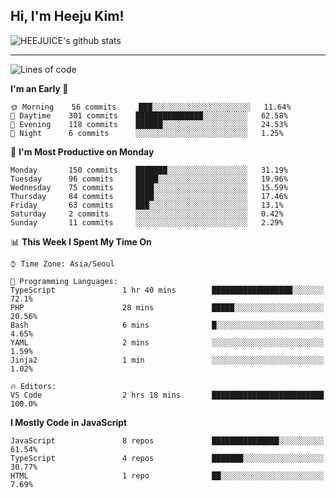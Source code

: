 ## Hi, I'm Heeju Kim!

![HEEJUICE's github stats](https://github-readme-stats.vercel.app/api?username=HEEJUICE&show_icons=true)

---
<!--START_SECTION:waka-->
![Lines of code](https://img.shields.io/badge/From%20Hello%20World%20I%27ve%20Written-21.9%20million%20lines%20of%20code-blue)

**I'm an Early 🐤** 

```text
🌞 Morning    56 commits     ███░░░░░░░░░░░░░░░░░░░░░░   11.64% 
🌆 Daytime    301 commits    ███████████████░░░░░░░░░░   62.58% 
🌃 Evening    118 commits    ██████░░░░░░░░░░░░░░░░░░░   24.53% 
🌙 Night      6 commits      ░░░░░░░░░░░░░░░░░░░░░░░░░   1.25%

```
📅 **I'm Most Productive on Monday** 

```text
Monday       150 commits    ███████░░░░░░░░░░░░░░░░░░   31.19% 
Tuesday      96 commits     █████░░░░░░░░░░░░░░░░░░░░   19.96% 
Wednesday    75 commits     ████░░░░░░░░░░░░░░░░░░░░░   15.59% 
Thursday     84 commits     ████░░░░░░░░░░░░░░░░░░░░░   17.46% 
Friday       63 commits     ███░░░░░░░░░░░░░░░░░░░░░░   13.1% 
Saturday     2 commits      ░░░░░░░░░░░░░░░░░░░░░░░░░   0.42% 
Sunday       11 commits     ░░░░░░░░░░░░░░░░░░░░░░░░░   2.29%

```


📊 **This Week I Spent My Time On** 

```text
⌚︎ Time Zone: Asia/Seoul

💬 Programming Languages: 
TypeScript               1 hr 40 mins        ██████████████████░░░░░░░   72.1% 
PHP                      28 mins             █████░░░░░░░░░░░░░░░░░░░░   20.56% 
Bash                     6 mins              █░░░░░░░░░░░░░░░░░░░░░░░░   4.65% 
YAML                     2 mins              ░░░░░░░░░░░░░░░░░░░░░░░░░   1.59% 
Jinja2                   1 min               ░░░░░░░░░░░░░░░░░░░░░░░░░   1.02%

🔥 Editors: 
VS Code                  2 hrs 18 mins       █████████████████████████   100.0%

```

**I Mostly Code in JavaScript** 

```text
JavaScript               8 repos             ███████████████░░░░░░░░░░   61.54% 
TypeScript               4 repos             ███████░░░░░░░░░░░░░░░░░░   30.77% 
HTML                     1 repo              ██░░░░░░░░░░░░░░░░░░░░░░░   7.69%

```



<!--END_SECTION:waka-->
